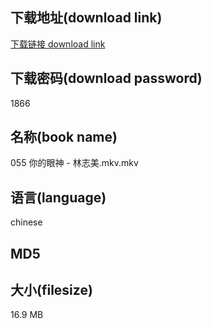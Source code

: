 ## 下载地址(download link)
[下载链接 download link](https://voluble-croquembouche-d321dc.netlify.app/?s=055+%E4%BD%A0%E7%9A%84%E7%9C%BC%E7%A5%9E+-+%E6%9E%97%E5%BF%97%E7%BE%8E.mkv)

## 下载密码(download password)
1866

## 名称(book name)
055 你的眼神 - 林志美.mkv.mkv

## 语言(language)
chinese

## MD5


## 大小(filesize)
16.9 MB

